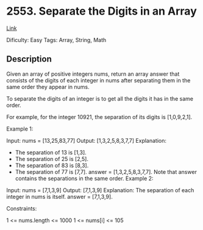 # 2553. Separate the Digits in an Array

[Link](https://www.leetcode.com/problem/separate-the-digits-in-an-array/description)

Dificulty: Easy
Tags: Array, String, Math

## Description

Given an array of positive integers nums, return an array answer that consists of the digits of each integer in nums after separating them in the same order they appear in nums.

To separate the digits of an integer is to get all the digits it has in the same order.

For example, for the integer 10921, the separation of its digits is [1,0,9,2,1].
 

Example 1:

Input: nums = [13,25,83,77]
Output: [1,3,2,5,8,3,7,7]
Explanation: 
- The separation of 13 is [1,3].
- The separation of 25 is [2,5].
- The separation of 83 is [8,3].
- The separation of 77 is [7,7].
answer = [1,3,2,5,8,3,7,7]. Note that answer contains the separations in the same order.
Example 2:

Input: nums = [7,1,3,9]
Output: [7,1,3,9]
Explanation: The separation of each integer in nums is itself.
answer = [7,1,3,9].
 

Constraints:

1 <= nums.length <= 1000
1 <= nums[i] <= 105